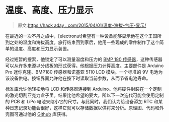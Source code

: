 # 温度、高度、压力显示

> 原文:[https://hack aday . com/2015/04/01/温度-海拔-气压-显示/](https://hackaday.com/2015/04/01/temperature-altitude-pressure-display/)

在最近的一次不丹之旅中，[electronut]希望有一种设备能够显示他在这个王国所到之处的温度和海拔高度。旅行结束回到家后，他用一些现成的零件制作了这个简单的温度、高度和压力显示装置。

经过短暂的搜索，他锁定了可以测量温度和压力的 [BMP 180 传感器](https://www.bosch-sensortec.com/en/homepage/products_3/environmental_sensors_1/bmp180_1/bmp180)，这种传感器可以从许多来源以分线板的形式获得。他根据压力计算高度。主要部件是 Arduino Pro 迷你克隆、BMP180 传感器和诺基亚 5110 LCD 模块。一个标准的 9V 电池为该设备供电。按钮界面允许他在按下时读取当前参数，从而节省电池寿命。

标准库允许他轻松地将 LCD 和传感器连接到 Arduino。他将硬件封装在一个定制的激光切割亚克力盒子里。结果比他希望的要大，所以下一次迭代可能会使用定制的 PCB 和 LiPo 电池来缩小它的尺寸。与此同时，我们认为给设备添加 RTC 和某种日志记录功能会很好，这样它就可以存储数据以供将来分析。原理图、代码和外壳图可通过他的 [Github](https://github.com/electronut/bmp180) 库获得。